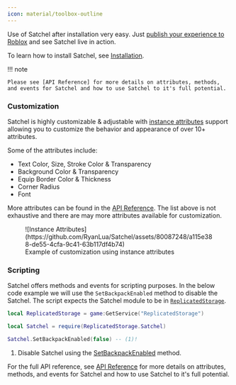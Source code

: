 ```yaml
---
icon: material/toolbox-outline
---
```


Use of Satchel after installation very easy. Just [publish your experience to Roblox] and see Satchel live in action.

To learn how to install Satchel, see [Installation].

!!! note

    Please see [API Reference] for more details on attributes, methods, and events for Satchel and how to use Satchel to it's full potential.

  [publish your experience to Roblox]: https://create.roblox.com/docs/production/publishing
  [Installation]: installation.md
  [API Reference]: api-reference.md

### Customization

Satchel is highly customizable & adjustable with [instance attributes] support allowing you to customize the behavior and appearance of over 10+ attributes.

Some of the attributes include:

* Text Color, Size, Stroke Color & Transparency
* Background Color & Transparency
* Equip Border Color & Thickness
* Corner Radius
* Font

More attributes can be found in the [API Reference]. The list above is not exhaustive and there are may more attributes available for customization.

  [instance attributes]: https://create.roblox.com/docs/studio/instance-attributes

<figure markdown>
  ![Instance Attributes](https://github.com/RyanLua/Satchel/assets/80087248/a115e388-de55-4cfa-9c41-63b117df4b74)
  <figcaption>Example of customization using instance attributes</figcaption>
</figure>

### Scripting

Satchel offers methods and events for scripting purposes. In the below code example we will use the `SetBackpackEnabled` method to disable the Satchel. The script expects the Satchel module to be in [`ReplicatedStorage`][ReplicatedStorage].

``` lua title="LocalScript"
local ReplicatedStorage = game:GetService("ReplicatedStorage")

local Satchel = require(ReplicatedStorage.Satchel)

Satchel.SetBackpackEnabled(false) -- (1)!
```

1. Disable Satchel using the [SetBackpackEnabled] method.

For the full API reference, see [API Reference] for more details on attributes, methods, and events for Satchel and how to use Satchel to it's full potential.

  [ReplicatedStorage]: https://create.roblox.com/docs/reference/engine/classes/ReplicatedStorage
  [SetBackpackEnabled]: api-reference.md#setbackpackenabled
